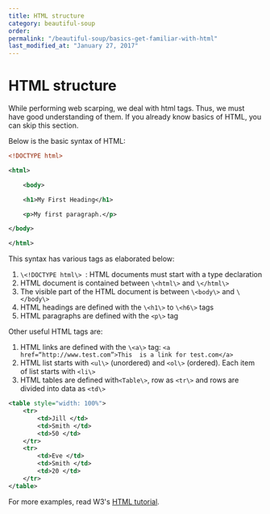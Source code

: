 ```yaml
---
title: HTML structure
category: beautiful-soup
order: 
permalink: "/beautiful-soup/basics-get-familiar-with-html"
last_modified_at: "January 27, 2017"
---
```


# HTML structure 

While performing web scarping, we deal with html tags. Thus, we must have good understanding of them. If you already know basics of HTML, you can skip this section.

Below is the basic syntax of HTML:

``` xml
<!DOCTYPE html>

<html>

    <body>

	<h1>My First Heading</h1>

	<p>My first paragraph.</p>

</body>

</html>
```

This syntax has various tags as elaborated below:

1.  `\<!DOCTYPE html\> `: HTML documents must start with a type declaration
2.  HTML document is contained between `\<html\>` and `\</html\>`
3.  The visible part of the HTML document is between `\<body\>` and `\</body\>`
4.  HTML headings are defined with the `\<h1\>` to `\<h6\>` tags
5.  HTML paragraphs are defined with the `<p\>` tag

Other useful HTML tags are:

1.  HTML links are defined with the `\<a\>` tag:  `<a href=“http://www.test.com”>This  is a link for test.com</a>`
2.  HTML list starts with `<ul\>` (unordered) and `<ol\>` (ordered).  Each item of list starts with `<li\>`
3.  HTML tables are defined with`<Table\>`, row as `<tr\>` and rows are divided into data as `<td\>`

``` xml
<table style="width: 100%">
	<tr>
		<td>Jill </td>
		<td>Smith </td>
		<td>50 </td>
    </tr>
    <tr>
		<td>Eve </td>
		<td>Smith </td>
		<td>20 </td>
    </tr>
</table>
```

For more examples, read W3's [HTML tutorial](http://www.w3schools.com/html/).
